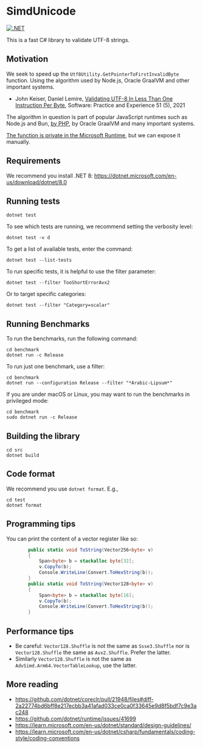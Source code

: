 # SimdUnicode
[![.NET](https://github.com/simdutf/SimdUnicode/actions/workflows/dotnet.yml/badge.svg)](https://github.com/simdutf/SimdUnicode/actions/workflows/dotnet.yml)

This is a fast C# library to validate UTF-8 strings.


## Motivation

We seek to speed up the `Utf8Utility.GetPointerToFirstInvalidByte` function. Using the algorithm used by Node.js, Oracle GraalVM  and other important systems.

- John Keiser, Daniel Lemire, [Validating UTF-8 In Less Than One Instruction Per Byte](https://arxiv.org/abs/2010.03090), Software: Practice and Experience 51 (5), 2021

The algorithm in question is part of popular JavaScript runtimes such as Node.js and Bun, [by PHP](https://github.com/php/php-src/blob/90e0ce7f0db99767c58dc21e4213c0f8763f657a/ext/mbstring/mbstring.c#L5270), by  Oracle GraalVM and many important systems. 

[The function is private in the Microsoft Runtime](https://github.com/dotnet/runtime/blob/4d709cd12269fcbb3d0fccfb2515541944475954/src/libraries/System.Private.CoreLib/src/System/Text/Unicode/Utf8Utility.Validation.cs), but we can expose it manually.




## Requirements

We recommend you install .NET 8: https://dotnet.microsoft.com/en-us/download/dotnet/8.0


## Running tests

```
dotnet test
```

To see which tests are running, we recommend setting the verbosity level:

```
dotnet test -v d
```

To get a list of available tests, enter the command:

```
dotnet test --list-tests
```

To run specific tests, it is helpful to use the filter parameter:


```
dotnet test --filter TooShortErrorAvx2
```

Or to target specific categories:

```
dotnet test --filter "Category=scalar"
```



## Running Benchmarks

To run the benchmarks, run the following command:
```
cd benchmark
dotnet run -c Release
```

To run just one benchmark, use a filter:

```
cd benchmark
dotnet run --configuration Release --filter "*Arabic-Lipsum*"
```

If you are under macOS or Linux, you may want to run the benchmarks in privileged mode:

```
cd benchmark
sudo dotnet run -c Release
```

## Building the library

```
cd src
dotnet build
```

## Code format

We recommend you use `dotnet format`. E.g.,

```
cd test
dotnet format
```

## Programming tips

You can print the content of a vector register like so:

```C#
        public static void ToString(Vector256<byte> v)
        {
            Span<byte> b = stackalloc byte[32];
            v.CopyTo(b);
            Console.WriteLine(Convert.ToHexString(b));
        }
        public static void ToString(Vector128<byte> v)
        {
            Span<byte> b = stackalloc byte[16];
            v.CopyTo(b);
            Console.WriteLine(Convert.ToHexString(b));
        }
```

## Performance tips

- Be careful: `Vector128.Shuffle` is not the same as `Ssse3.Shuffle` nor is  `Vector128.Shuffle` the same as `Avx2.Shuffle`. Prefer the latter.
- Similarly `Vector128.Shuffle` is not the same as `AdvSimd.Arm64.VectorTableLookup`, use the latter.

## More reading 

- https://github.com/dotnet/coreclr/pull/21948/files#diff-2a22774bd6bff8e217ecbb3a41afad033ce0ca0f33645e9d8f5bdf7c9e3ac248
- https://github.com/dotnet/runtime/issues/41699
- https://learn.microsoft.com/en-us/dotnet/standard/design-guidelines/
- https://learn.microsoft.com/en-us/dotnet/csharp/fundamentals/coding-style/coding-conventions
